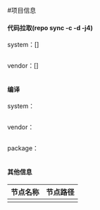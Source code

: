 #项目信息
#### 代码拉取(repo sync -c -d -j4)
system：[]
```

```

vendor：[]
```

```
#### 编译
system：
```

```

vendor：
```

```

package：
```

```

#### 其他信息
| 节点名称 | 节点路径 |
| ---- | ---- |
|      |      |

